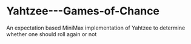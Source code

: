 # Yahtzee---Games-of-Chance
An expectation based MiniMax implementation of Yahtzee to determine whether one should roll again or not
